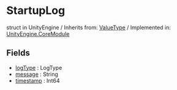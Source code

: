 # StartupLog
struct in UnityEngine
 / Inherits from: <a href="https://docs.unity3d.com/6000.2/Documentation/ScriptReference/ValueType.html">ValueType</a> / Implemented in: <a href="https://docs.unity3d.com/6000.2/Documentation/ScriptReference/UnityEngine.CoreModule.html">UnityEngine.CoreModule</a>

## Fields
- <a href="https://docs.unity3d.com/6000.2/Documentation/ScriptReference/StartupLog-logType.html">logType</a> : LogType
- <a href="https://docs.unity3d.com/6000.2/Documentation/ScriptReference/StartupLog-message.html">message</a> : String
- <a href="https://docs.unity3d.com/6000.2/Documentation/ScriptReference/StartupLog-timestamp.html">timestamp</a> : Int64
